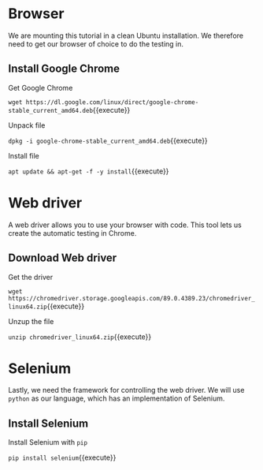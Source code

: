 # Browser
We are mounting this tutorial in a clean Ubuntu installation. We therefore need to get our browser of choice to do the testing in.
## Install Google Chrome
Get Google Chrome

`wget https://dl.google.com/linux/direct/google-chrome-stable_current_amd64.deb`{{execute}}

Unpack file

`dpkg -i google-chrome-stable_current_amd64.deb`{{execute}}

Install file

`apt update && apt-get -f -y install`{{execute}}

# Web driver
A web driver allows you to use your browser with code. This tool lets us create the automatic testing in Chrome.
## Download Web driver
Get the driver

`wget https://chromedriver.storage.googleapis.com/89.0.4389.23/chromedriver_linux64.zip`{{execute}}

Unzup the file

`unzip chromedriver_linux64.zip`{{execute}}

# Selenium
Lastly, we need the framework for controlling the web driver. We will use `python` as our language, which has an implementation of Selenium. 
## Install Selenium 
Install Selenium with `pip`

`pip install selenium`{{execute}}